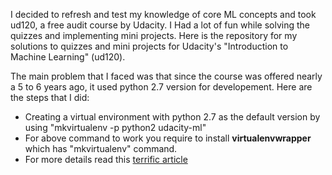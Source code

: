I decided to refresh and test my knowledge of core ML concepts and took ud120, a free audit course by Udacity. I Had a lot of fun while solving the quizzes and implementing mini projects. Here is the repository for my solutions to quizzes and mini projects for Udacity's "Introduction to Machine Learning" (ud120).

The main problem that I faced was that since the course was offered nearly a 5 to 6 years ago, it used python 2.7 version for developement.
Here are the steps that I did:
* Creating a virtual environment with python 2.7 as the default version by using "mkvirtualenv -p python2 udacity-ml"
* For above command to work you require to install **virtualenvwrapper** which has "mkvirtualenv" command.
* For more details read this [terrific article](https://realpython.com/python-virtual-environments-a-primer/) 

